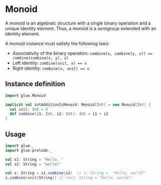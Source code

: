 # Monoid

A monoid is an algebraic structure with a single binary operation and a unique identity element. Thus, a monoid is a *semigroup* extended with an identity element.

A monoid instance must satisfy the following laws:
* Associativity of the binary operation: `combine(x, combine(y, z)) == combine(combine(x, y), z)`
* Left identity: `combine(unit, x) == x`
* Right identity: `combine(x, unit) == x`

## Instance definition

```scala
import glue.Monoid

implicit val intAdditionIsMonoid: Monoid[Int] = new Monoid[Int] {
  val unit: Int = 0
  def combine(i1: Int, i2: Int): Int = i1 + i2
}
```

## Usage

```scala
import glue._
import glue.prelude._

val s1: String = "Hello, "
val s2: String = "world!"

val s: String = s1.combine(s2)  // s: String =  "Hello, world!"
s.combine(unit[String]) // res1: String = "Hello, world!"
```
